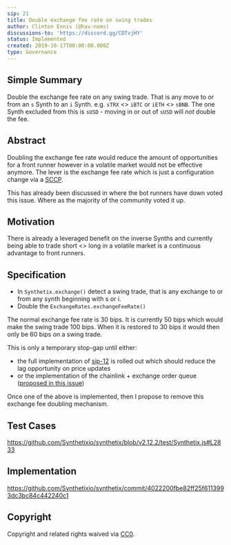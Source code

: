 ```yaml
---
sip: 21
title: Double exchange fee rate on swing trades
author: Clinton Ennis (@hav-noms)
discussions-to: 'https://discord.gg/CDTvjHY'
status: Implemented
created: 2019-10-17T00:00:00.000Z
type: Governance
---
```


## Simple Summary

<!--"If you can't explain it simply, you don't understand it well enough." Provide a simplified and layman-accessible explanation of the SIP.-->

Double the exchange fee rate on any swing trade. That is any move to or from an `s` Synth to an `i` Synth. e.g. `sTRX` <> `iBTC` or `iETH` <> `sBNB`. The one Synth excluded from this is `sUSD` - moving in or out of `sUSD` will _not_ double the fee.

## Abstract

<!--A short (~200 word) description of the technical issue being addressed.-->

Doubling the exchange fee rate would reduce the amount of opportunities for a front runner however in a volatile market would not be effective anymore. The lever is the exchange fee rate which is just a configuration change via a [SCCP](https://sips.synthetix.io/all-sccp).

This has already been discussed in where the bot runners have down voted this issue. Where as the majority of the community voted it up.

## Motivation

<!--The motivation is critical for SIPs that want to change Synthetix. It should clearly explain why the existing protocol specification is inadequate to address the problem that the SIP solves. SIP submissions without sufficient motivation may be rejected outright.-->

There is already a leveraged benefit on the inverse Synths and currently being able to trade short <> long in a volatile market is a continuous advantage to front runners.

## Specification

<!--The technical specification should describe the syntax and semantics of any new feature.-->

- In `Synthetix.exchange()` detect a swing trade, that is any exchange to or from any synth beginning with s or i.
- Double the `ExchangeRates.exchangeFeeRate()`

The normal exchange fee rate is 30 bips. It is currently 50 bips which would make the swing trade 100 bips. When it is restored to 30 bips it would then only be 60 bips on a swing trade.

This is only a temporary stop-gap until either:

- the full implementation of [sip-12](./sip-12.md) is rolled out which should reduce the lag opportunity on price updates
- or the implementation of the chainlink + exchange order queue ([proposed in this issue](https://github.com/Synthetixio/synthetix/issues/298))

Once one of the above is implemented, then I propose to remove this exchange fee doubling mechanism.

## Test Cases

<!--Test cases for an implementation are mandatory for SIPs but can be included with the implementation..-->
https://github.com/Synthetixio/synthetix/blob/v2.12.2/test/Synthetix.js#L2833

## Implementation

<!--The implementations must be completed before any SIP is given status "Implemented", but it need not be completed before the SIP is "Approved". While there is merit to the approach of reaching consensus on the specification and rationale before writing code, the principle of "rough consensus and running code" is still useful when it comes to resolving many discussions of API details.-->
https://github.com/Synthetixio/synthetix/commit/4022200fbe82ff25f6113993dc3bc84c442240c1

## Copyright

Copyright and related rights waived via [CC0](https://creativecommons.org/publicdomain/zero/1.0/).
